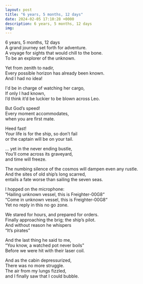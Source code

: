 ```yaml
---
layout: post
title: "6 years, 5 months, 12 days"
date: 2024-02-05 17:10:28 +0000
description: 6 years, 5 months, 12 days
img:
---
```


6 years, 5 months, 12 days \
A grand journey set forth for adventure. \
A voyage for sights that would chill to the bone. \
To be an explorer of the unknown.

Yet from zenith to nadir, \
Every possible horizon has already been known. \
And I had no idea!

I'd be in charge of watching her cargo,  \
If only I had known, \
I’d think it’d be luckier to be blown across Leo.

But God’s speed! \
Every moment accommodates, \
when you are first mate.

Heed fast! \
Your life is for the ship, so don’t fail \
or the captain will be on your tail.

… yet in the never ending bustle,  \
You’ll come across its graveyard,  \
and time will freeze.

The numbing silence of the cosmos will dampen even any rustle. \
And the sites of old ship’s long scarred, \
entails a fate worse than sailing the seven seas.

I hopped on the microphone: \
“Hailing unknown vessel, this is Freighter-00G8“ \
“Come in unknown vessel, this is Freighter-00G8“ \
Yet no reply in this no go zone.

We stared for hours, and prepared for orders. \
Finally approaching the brig; the ship’s pilot. \
And without reason he whispers \
“It’s pirates”

And the last thing he said to me, \
“You know, a watched pot never boils” \
Before we were hit with their laser coil.

And as the cabin depressurized, \
There was no more struggle. \
The air from my lungs fizzled, \
and I finally saw that I could bubble. 
